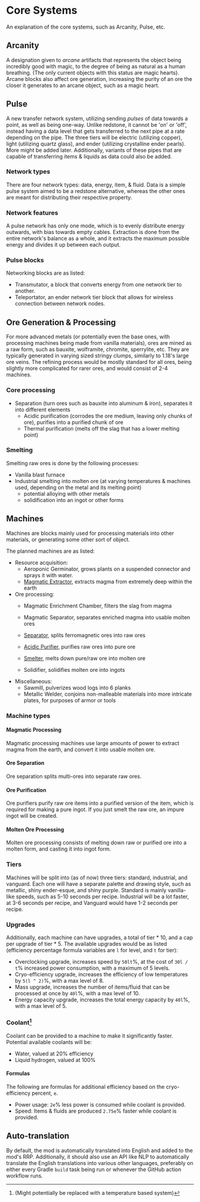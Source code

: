 # Core Systems

An explanation of the core systems, such as Arcanity, Pulse, etc.

## Arcanity

A designation given to *arcane* artifacts that represents the object being incredibly good with magic, to the degree 
of being as natural as a human breathing. (The only current objects with this status are magic hearts). Arcane blocks
also affect ore generation, increasing the purity of an ore the closer it generates to an arcane object, such as a
magic heart.

## Pulse

A new transfer network system, utilizing sending *pulses* of data towards a point, as well as being one-way. Unlike 
redstone, it cannot be 'on' or 'off', instead having a data level that gets transferred to the next pipe at a rate 
depending on the pipe. The three tiers will be electric (utilizing copper), light (utilizing quartz glass), and ender 
(utilizing crystalline ender pearls). More might be added later. Additionally, variants of these pipes
that are capable of transferring items & liquids as data could also be added.

### Network types

There are four network types: data, energy, item, & fluid. Data is a simple pulse system aimed to be a redstone
alternative, whereas the other ones are meant for distributing their respective property.

### Network features

A pulse network has only one mode, which is to evenly distribute energy outwards, with bias towards empty cables.
Extraction is done from the entire network's balance as a whole, and it extracts the maximum possible energy and 
divides it up between each output.

### Pulse blocks

Networking blocks are as listed:
 - Transmutator, a block that converts energy from one network tier to another.
 - Teleportator, an ender network tier block that allows for wireless connection between network nodes.

## Ore Generation & Processing

For more advanced metals (or potentially even the base ones, with processing machines being made from vanilla
materials), ores are mined as a raw form, such as bauxite, wolframite, chromite, sperrylite, etc. They are typically
generated in varying sized stringy clumps, similarly to 1.18's large ore veins. The refining process 
would be mostly standard for all ores, being slightly more complicated for rarer ores, and would consist of 2-4 
machines.

### Core processing

 - Separation (turn ores such as bauxite into aluminum & iron), separates it into different elements
    - Acidic purification (corrodes the ore medium, leaving only chunks of ore), purifies into a purified chunk of ore
    - Thermal purification (melts off the slag that has a lower melting point)

### Smelting

Smelting raw ores is done by the following processes:
 - Vanilla blast furnace
 - Industrial smelting into molten ore (at varying temperatures & machines used, depending on the metal and its melting point)
    - potential alloying with other metals
    - solidification into an ingot or other forms

## Machines

Machines are blocks mainly used for processing materials into other materials, or generating some other sort of object.

The planned machines are as listed:
 - Resource acquisition:
    - Aeroponic Germinator, grows plants on a suspended connector and sprays it with water.
    - [Magmatic Extractor](#magmatic-processing), extracts magma from extremely deep within the earth
 - Ore processing:
    - Magmatic Enrichment Chamber, filters the slag from magma
    - Magmatic Separator, separates enriched magma into usable molten ores
      
    - [Separator](#ore-separation), splits ferromagnetic ores into raw ores
    - [Acidic Purifier](#ore-purification), purifies raw ores into pure ore
      
    - [Smelter](#molten-ore-processing), melts down pure/raw ore into molten ore
    - Solidifier, solidifies molten ore into ingots
 - Miscellaneous: 
    - Sawmill, pulverizes wood logs into 6 planks
    - Metallic Welder, conjoins non-malleable materials into more intricate plates, for purposes of armor or tools
   
### Machine types

#### Magmatic Processing

Magmatic processing machines use large amounts of power to extract magma from the earth, and convert it into usable
molten ore.

#### Ore Separation

Ore separation splits multi-ores into separate raw ores.

#### Ore Purification

Ore purifiers purify raw ore items into a purified version of the item, which is required for making a pure ingot.
If you just smelt the raw ore, an impure ingot will be created.

#### Molten Ore Processing

Molten ore processing consists of melting down raw or purified ore into a molten form, and casting it into ingot form.

### Tiers

Machines will be split into (as of now) three tiers: standard, industrial, and vanguard. Each one will have a separate
palette and drawing style, such as metallic, shiny ender-esque, and shiny purple. Standard is mainly vanilla-like
speeds, such as 5-10 seconds per recipe. Industrial will be a lot faster, at 3-6 seconds per recipe, and Vanguard would
have 1-2 seconds per recipe.

### Upgrades

Additionally, each machine can have upgrades, a total of tier * 10, and a cap per upgrade of tier * 5. The available 
upgrades would be as listed (efficiency percentage formula variables are `l` for level, and `t` for tier):
 - Overclocking upgrade, increases speed by `50lt`%, at the cost of `30l / t`% increased power consumption, with a maximum of 5 levels.
 - Cryo-efficiency upgrade, increases the efficiency of low temperatures by `5(l ^ 2)`%, with a max level of 8.
 - Mass upgrade, increases the number of items/fluid that can be processed at once by `40l`%, with a max level of 10.
 - Energy capacity upgrade, increases the total energy capacity by `40l`%, with a max level of 5.

### Coolant[^temperature]

Coolant can be provided to a machine to make it significantly faster. Potential available coolants will be:
 - Water, valued at 20% efficiency
 - Liquid hydrogen, valued at 100%

[^temperature]: (Might potentially be replaced with a temperature based system)

#### Formulas

The following are formulas for additional efficiency based on the cryo-efficiency percent, `e`.
 - Power usage: `2e`% less power is consumed while coolant is provided.
 - Speed: Items & fluids are produced `2.75e`% faster while coolant is provided.

## Auto-translation

By default, the mod is automatically translated into English and added to the mod's RRP. Additionally, it should also
use an API like NLP to automatically translate the English translations into various other languages, preferably
on either every Gradle `build` task being run or whenever the GitHub action workflow runs.